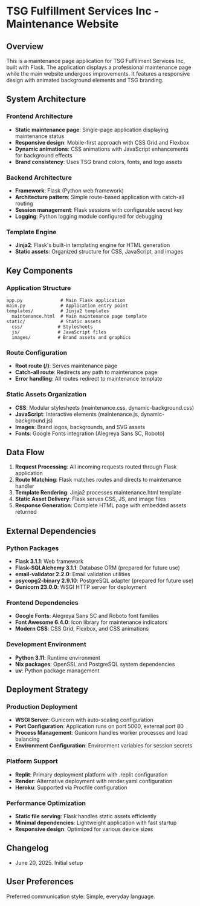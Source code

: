# TSG Fulfillment Services Inc - Maintenance Website

## Overview

This is a maintenance page application for TSG Fulfillment Services Inc, built with Flask. The application displays a professional maintenance page while the main website undergoes improvements. It features a responsive design with animated background elements and TSG branding.

## System Architecture

### Frontend Architecture
- **Static maintenance page**: Single-page application displaying maintenance status
- **Responsive design**: Mobile-first approach with CSS Grid and Flexbox
- **Dynamic animations**: CSS animations with JavaScript enhancements for background effects
- **Brand consistency**: Uses TSG brand colors, fonts, and logo assets

### Backend Architecture
- **Framework**: Flask (Python web framework)
- **Architecture pattern**: Simple route-based application with catch-all routing
- **Session management**: Flask sessions with configurable secret key
- **Logging**: Python logging module configured for debugging

### Template Engine
- **Jinja2**: Flask's built-in templating engine for HTML generation
- **Static assets**: Organized structure for CSS, JavaScript, and images

## Key Components

### Application Structure
```
app.py              # Main Flask application
main.py             # Application entry point
templates/          # Jinja2 templates
  maintenance.html  # Main maintenance page template
static/             # Static assets
  css/             # Stylesheets
  js/              # JavaScript files
  images/          # Brand assets and graphics
```

### Route Configuration
- **Root route (/)**: Serves maintenance page
- **Catch-all route**: Redirects any path to maintenance page
- **Error handling**: All routes redirect to maintenance template

### Static Assets Organization
- **CSS**: Modular stylesheets (maintenance.css, dynamic-background.css)
- **JavaScript**: Interactive elements (maintenance.js, dynamic-background.js)
- **Images**: Brand logos, backgrounds, and SVG assets
- **Fonts**: Google Fonts integration (Alegreya Sans SC, Roboto)

## Data Flow

1. **Request Processing**: All incoming requests routed through Flask application
2. **Route Matching**: Flask matches routes and directs to maintenance handler
3. **Template Rendering**: Jinja2 processes maintenance.html template
4. **Static Asset Delivery**: Flask serves CSS, JS, and image files
5. **Response Generation**: Complete HTML page with embedded assets returned

## External Dependencies

### Python Packages
- **Flask 3.1.1**: Web framework
- **Flask-SQLAlchemy 3.1.1**: Database ORM (prepared for future use)
- **email-validator 2.2.0**: Email validation utilities
- **psycopg2-binary 2.9.10**: PostgreSQL adapter (prepared for future use)
- **Gunicorn 23.0.0**: WSGI HTTP server for deployment

### Frontend Dependencies
- **Google Fonts**: Alegreya Sans SC and Roboto font families
- **Font Awesome 6.4.0**: Icon library for maintenance indicators
- **Modern CSS**: CSS Grid, Flexbox, and CSS animations

### Development Environment
- **Python 3.11**: Runtime environment
- **Nix packages**: OpenSSL and PostgreSQL system dependencies
- **uv**: Python package management

## Deployment Strategy

### Production Deployment
- **WSGI Server**: Gunicorn with auto-scaling configuration
- **Port Configuration**: Application runs on port 5000, external port 80
- **Process Management**: Gunicorn handles worker processes and load balancing
- **Environment Configuration**: Environment variables for session secrets

### Platform Support
- **Replit**: Primary deployment platform with .replit configuration
- **Render**: Alternative deployment with render.yaml configuration
- **Heroku**: Supported via Procfile configuration

### Performance Optimization
- **Static file serving**: Flask handles static assets efficiently
- **Minimal dependencies**: Lightweight application with fast startup
- **Responsive design**: Optimized for various device sizes

## Changelog

- June 20, 2025. Initial setup

## User Preferences

Preferred communication style: Simple, everyday language.